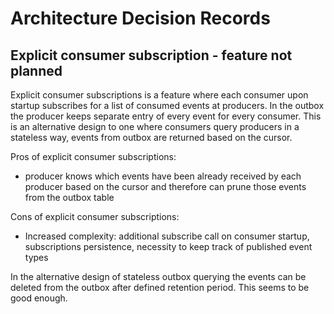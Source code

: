 # Architecture Decision Records

## Explicit consumer subscription - feature not planned

Explicit consumer subscriptions is a feature where each consumer upon startup subscribes for a list of consumed events at producers. In the outbox the producer keeps separate entry of every event for every consumer. This is an alternative design to one where consumers query producers in a stateless way, events from outbox are returned based on the cursor. 

Pros of explicit consumer subscriptions:
 - producer knows which events have been already received by each producer based on the cursor and therefore can prune those events from the outbox table

Cons of explicit consumer subscriptions:
 - Increased complexity: additional subscribe call on consumer startup, subscriptions persistence, necessity to keep track of published event types 

In the alternative design of stateless outbox querying the events can be deleted from the outbox after defined retention period. This seems to be good enough.
